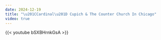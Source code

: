 ```yaml
---
date: 2024-12-19
title: "\u201CCardinal\u201D Cupich & The Counter Church In Chicago"
video: true
---
```



{{< youtube bSXBHrnkGsA >}}
